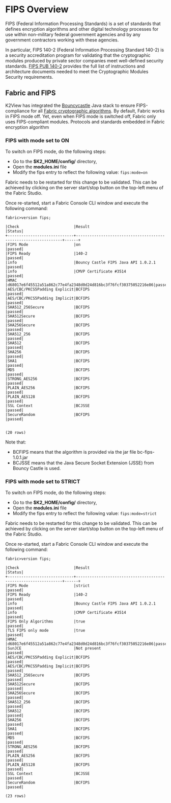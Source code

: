 # FIPS Overview

FIPS (Federal Information Processing Standards) is a set of standards that defines encryption algorithms and other digital technology processes for use within non-military federal government agencies and by any government contractors working with these agencies. 

In particular, FIPS 140-2 (Federal Information Processing Standard 140-2) is a security accreditation program for validating that the cryptographic modules produced by private sector companies meet well-defined security standards.
[FIPS PUB 140-2](https://nvlpubs.nist.gov/nistpubs/FIPS/NIST.FIPS.140-2.pdf) provides the full list of instructions and architecture documents needed to meet the Cryptographic Modules Security requirements.


## Fabric and FIPS

K2View has integrated the [Bouncycastle](https://www.bouncycastle.org/index.html) Java stack to ensure FIPS-compliance for all [Fabric cryptographic algorithms](/articles/26_fabric_security/03_fabric_LUI_encryption.md).
By default, Fabric works in FIPS mode off. Yet, even when FIPS mode is switched off, Fabric only uses FIPS-compliant modules.
Protocols and standards embedded in Fabric encryption algorithm

### FIPS with mode set to **ON**

To switch on FIPS mode, do the following steps:
- Go to the **$K2_HOME/config/** directory,
- Open the **modules.ini** file
- Modify the fips entry to reflect the following value: ```fips:mode=on```

Fabric needs to be restarted for this change to be validated. This can be achieved by clicking on the server start/stop button on the top-left menu of the Fabric Studio. 

Once re-started, start a Fabric Console CLI window and execute the following command: 

```fabric>version fips;```

```
|Check                        |Result                                                          |Status|
+-----------------------------+----------------------------------------------------------------+------+
|FIPS Mode                    |on                                                              |passed|
|FIPS Ready                   |140-2                                                           |passed|
|info                         |Bouncy Castle FIPS Java API 1.0.2.1                             |passed|
|info                         |CMVP Certificate #3514                                          |passed|
|HMAC                         |d68017e6f45512a51a862c77e4fa2348d0d24d816bc3f76fcf30375052216e86|passed|
|AES/CBC/PKCS5Padding Explicit|BCFIPS                                                          |passed|
|AES/CBC/PKCS5Padding Implicit|BCFIPS                                                          |passed|
|SHA512_256Secure             |BCFIPS                                                          |passed|
|SHA512Secure                 |BCFIPS                                                          |passed|
|SHA256Secure                 |BCFIPS                                                          |passed|
|SHA512_256                   |BCFIPS                                                          |passed|
|SHA512                       |BCFIPS                                                          |passed|
|SHA256                       |BCFIPS                                                          |passed|
|SHA1                         |BCFIPS                                                          |passed|
|MD5                          |BCFIPS                                                          |passed|
|STRONG_AES256                |BCFIPS                                                          |passed|
|PLAIN_AES256                 |BCFIPS                                                          |passed|
|PLAIN_AES128                 |BCFIPS                                                          |passed|
|SSL Context                  |BCJSSE                                                          |passed|
|SecureRandom                 |BCFIPS                                                          |passed|

 
(20 rows)
```

Note that:
- BCFIPS means that the algorithm is provided via the jar file bc-fips-1.0.1.jar
- BCJSSE means that the Java Secure Socket Extension (JSSE) from Bouncy Castle is used.

### FIPS with mode set to **STRICT**

To switch on FIPS mode, do the following steps:
- Go to the **$K2_HOME/config/** directory,
- Open the **modules.ini** file
- Modify the fips entry to reflect the following value: ```fips:mode=strict```

Fabric needs to be restarted for this change to be validated. This can be achieved by clicking on the server start/stop button on the top-left menu of the Fabric Studio. 

Once re-started, start a Fabric Console CLI window and execute the following command: 


```fabric>version fips;```

```
|Check                        |Result                                                          |Status|
+-----------------------------+----------------------------------------------------------------+------+
|FIPS Mode                    |strict                                                          |passed|
|FIPS Ready                   |140-2                                                           |passed|
|info                         |Bouncy Castle FIPS Java API 1.0.2.1                             |passed|
|info                         |CMVP Certificate #3514                                          |passed|
|FIPS Only Algorithms         |true                                                            |passed|
|TLS FIPS only mode           |true                                                            |passed|
|HMAC                         |d68017e6f45512a51a862c77e4fa2348d0d24d816bc3f76fcf30375052216e86|passed|
|SunJCE                       |Not present                                                     |passed|
|AES/CBC/PKCS5Padding Explicit|BCFIPS                                                          |passed|
|AES/CBC/PKCS5Padding Implicit|BCFIPS                                                          |passed|
|SHA512_256Secure             |BCFIPS                                                          |passed|
|SHA512Secure                 |BCFIPS                                                          |passed|
|SHA256Secure                 |BCFIPS                                                          |passed|
|SHA512_256                   |BCFIPS                                                          |passed|
|SHA512                       |BCFIPS                                                          |passed|
|SHA256                       |BCFIPS                                                          |passed|
|SHA1                         |BCFIPS                                                          |passed|
|MD5                          |BCFIPS                                                          |passed|
|STRONG_AES256                |BCFIPS                                                          |passed|
|PLAIN_AES256                 |BCFIPS                                                          |passed|
|PLAIN_AES128                 |BCFIPS                                                          |passed|
|SSL Context                  |BCJSSE                                                          |passed|
|SecureRandom                 |BCFIPS                                                          |passed|

(23 rows)
 ```



